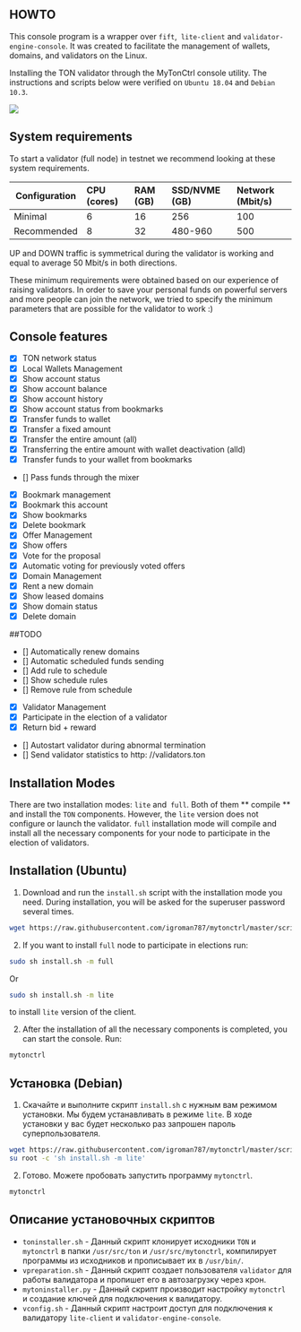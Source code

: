 ## HOWTO
This console program is a wrapper over `fift`,` lite-client` and `validator-engine-console`. It was created to facilitate the management of wallets, domains, and validators on the Linux.

Installing the TON validator through the MyTonCtrl console utility.
The instructions and scripts below were verified on ```Ubuntu 18.04``` and ```Debian 10.3```.

![](https://raw.githubusercontent.com/igroman787/mytonctrl/master/screens/mytonctrl-status.png)

## System requirements

To start a validator (full node) in testnet we recommend looking at these system requirements.

| Configuration | CPU (cores) | RAM (GB) | SSD/NVME (GB) | Network (Mbit/s)|
|---|:---|:---|:---|:---|
| Minimal |6|16|256|100|
| Recommended |8|32|480-960|500|

UP and DOWN traffic is symmetrical during the validator is working and equal to average 50 Mbit/s in both directions.

These minimum requirements were obtained based on our experience of raising validators. In order to save your personal funds on powerful servers and more people can join the network, we tried to specify the minimum parameters that are possible for the validator to work :)

## Console features
- [x] TON network status
- [x] Local Wallets Management
- [x] Show account status
- [x] Show account balance
- [x] Show account history
- [x] Show account status from bookmarks
- [x] Transfer funds to wallet
- [x] Transfer a fixed amount
- [x] Transfer the entire amount (all)
- [x] Transferring the entire amount with wallet deactivation (alld)
- [x] Transfer funds to your wallet from bookmarks
- [] Pass funds through the mixer
- [x] Bookmark management
- [x] Bookmark this account
- [x] Show bookmarks
- [x] Delete bookmark
- [x] Offer Management
- [x] Show offers
- [x] Vote for the proposal
- [x] Automatic voting for previously voted offers
- [x] Domain Management
- [x] Rent a new domain
- [x] Show leased domains
- [x] Show domain status
- [x] Delete domain

##TODO

- [] Automatically renew domains
- [] Automatic scheduled funds sending
- [] Add rule to schedule
- [] Show schedule rules
- [] Remove rule from schedule
- [x] Validator Management
- [x] Participate in the election of a validator
- [x] Return bid + reward
- [] Autostart validator during abnormal termination
- [] Send validator statistics to http: //validators.ton


## Installation Modes
There are two installation modes: `lite` and` full`. Both of them ** compile ** and install the `TON` components.
However, the `lite` version does not configure or launch the validator.
`full` installation mode will compile and install all the necessary components for your node to participate in the election of validators.

## Installation (Ubuntu)
1. Download and run the `install.sh` script with the installation mode you need. During installation, you will be asked for the superuser password several times.
```sh
wget https://raw.githubusercontent.com/igroman787/mytonctrl/master/scripts/install.sh
```

2. If you want to install `full` node to participate in elections run:
```sh
sudo sh install.sh -m full
```
Or  
```sh
sudo sh install.sh -m lite
```
to install `lite` version of the client.


2. After the installation of all the necessary components is completed, you can start the console. Run:
```sh
mytonctrl
```





## Установка (Debian)
1. Скачайте и выполните скрипт `install.sh` с нужным вам режимом установки. Мы будем устанавливать в режиме `lite`. В ходе установки у вас будет несколько раз запрошен пароль суперпользователя.
```sh
wget https://raw.githubusercontent.com/igroman787/mytonctrl/master/scripts/install.sh
su root -c 'sh install.sh -m lite'
```

2. Готово. Можете пробовать запустить программу `mytonctrl`.
```sh
mytonctrl
```

## Описание установочных скриптов
- `toninstaller.sh` - Данный скрипт клонирует исходники `TON` и `mytonctrl` в папки `/usr/src/ton` и `/usr/src/mytonctrl`, компилирует программы из исходников и прописывает их в `/usr/bin/`.
- `vpreparation.sh` - Данный скрипт создает пользователя `validator` для работы валидатора и пропишет его в автозагрузку через крон.
- `mytoninstaller.py` - Данный скрипт производит настройку `mytonctrl` и создание ключей для подключения к валидатору.
- `vconfig.sh` - Данный скрипт настроит доступ для подключения к валидатору `lite-client` и `validator-engine-console`.

